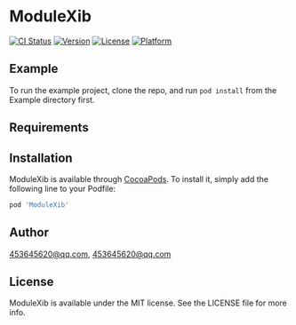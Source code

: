 # ModuleXib

[![CI Status](https://img.shields.io/travis/453645620@qq.com/ModuleXib.svg?style=flat)](https://travis-ci.org/453645620@qq.com/ModuleXib)
[![Version](https://img.shields.io/cocoapods/v/ModuleXib.svg?style=flat)](https://cocoapods.org/pods/ModuleXib)
[![License](https://img.shields.io/cocoapods/l/ModuleXib.svg?style=flat)](https://cocoapods.org/pods/ModuleXib)
[![Platform](https://img.shields.io/cocoapods/p/ModuleXib.svg?style=flat)](https://cocoapods.org/pods/ModuleXib)

## Example

To run the example project, clone the repo, and run `pod install` from the Example directory first.

## Requirements

## Installation

ModuleXib is available through [CocoaPods](https://cocoapods.org). To install
it, simply add the following line to your Podfile:

```ruby
pod 'ModuleXib'
```

## Author

453645620@qq.com, 453645620@qq.com

## License

ModuleXib is available under the MIT license. See the LICENSE file for more info.
